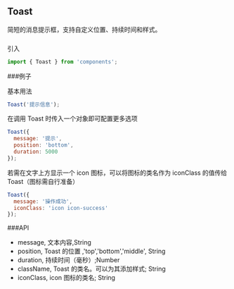 ## Toast
简短的消息提示框，支持自定义位置、持续时间和样式。
###
引入
```javascript
import { Toast } from 'components';
```
###例子

基本用法
```javascript
Toast('提示信息');
```

在调用 Toast 时传入一个对象即可配置更多选项
```javascript
Toast({
  message: '提示',
  position: 'bottom',
  duration: 5000
});
```
若需在文字上方显示一个 icon 图标，可以将图标的类名作为 iconClass 的值传给 Toast（图标需自行准备）
```javascript
Toast({
  message: '操作成功',
  iconClass: 'icon icon-success'
});
```

###API
* message,  文本内容,String
* position, Toast 的位置 ,'top','bottom','middle', String
* duration, 持续时间（毫秒）;Number
* className, Toast 的类名。可以为其添加样式; String
* iconClass, icon 图标的类名;  String






